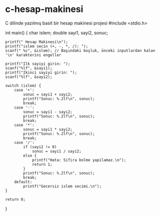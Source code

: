 # c-hesap-makinesi
C dilinde yazılmış basit bir hesap makinesi projesi
#include <stdio.h>

int main() {
    char islem;
    double sayi1, sayi2, sonuc;

    printf(" Hesap Makinesi\n");
    printf("islem secin (+, -, *, /): ");
    scanf(" %c", &islem); // Başındaki boşluk, önceki inputlardan kalan '\n' karakterini engeller

    printf("Ilk sayiyi girin: ");
    scanf("%lf", &sayi1);
    printf("Ikinci sayiyi girin: ");
    scanf("%lf", &sayi2);

    switch (islem) {
        case '+':
            sonuc = sayi1 + sayi2;
            printf("Sonuc: %.2lf\n", sonuc);
            break;
        case '-':
            sonuc = sayi1 - sayi2;
            printf("Sonuc: %.2lf\n", sonuc);
            break;
        case '*':
            sonuc = sayi1 * sayi2;
            printf("Sonuc: %.2lf\n", sonuc);
            break;
        case '/':
            if (sayi2 != 0)
                sonuc = sayi1 / sayi2;
            else {
                printf("Hata: Sifira bolme yapilamaz.\n");
                return 1;
            }
            printf("Sonuc: %.2lf\n", sonuc);
            break;
        default:
            printf("Gecersiz islem secimi.\n");
    }

    return 0;
}
